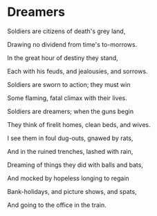 # Dreamers

Soldiers are citizens of death's grey land,

Drawing no dividend from time's to-morrows.

In the great hour of destiny they stand,

Each with his feuds, and jealousies, and sorrows.

Soldiers are sworn to action; they must win

Some flaming, fatal climax with their lives.

Soldiers are dreamers; when the guns begin

They think of firelit homes, clean beds, and wives.

I see them in foul dug-outs, gnawed by rats,

And in the ruined trenches, lashed with rain,

Dreaming of things they did with balls and bats,

And mocked by hopeless longing to regain

Bank-holidays, and picture shows, and spats,

And going to the office in the train.

